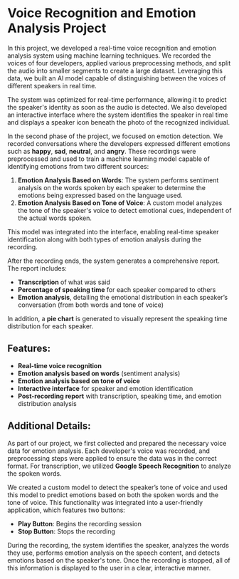 # Voice Recognition and Emotion Analysis Project
In this project, we developed a real-time voice recognition and emotion analysis system using machine learning techniques. We recorded the voices of four developers, applied various preprocessing methods, and split the audio into smaller segments to create a large dataset. Leveraging this data, we built an AI model capable of distinguishing between the voices of different speakers in real time.

The system was optimized for real-time performance, allowing it to predict the speaker's identity as soon as the audio is detected. We also developed an interactive interface where the system identifies the speaker in real time and displays a speaker icon beneath the photo of the recognized individual.

In the second phase of the project, we focused on emotion detection. We recorded conversations where the developers expressed different emotions such as **happy**, **sad**, **neutral**, and **angry**. These recordings were preprocessed and used to train a machine learning model capable of identifying emotions from two different sources:

1. **Emotion Analysis Based on Words**: The system performs sentiment analysis on the words spoken by each speaker to determine the emotions being expressed based on the language used.
2. **Emotion Analysis Based on Tone of Voice**: A custom model analyzes the tone of the speaker's voice to detect emotional cues, independent of the actual words spoken.

This model was integrated into the interface, enabling real-time speaker identification along with both types of emotion analysis during the recording.

After the recording ends, the system generates a comprehensive report. The report includes:

- **Transcription** of what was said
- **Percentage of speaking time** for each speaker compared to others
- **Emotion analysis**, detailing the emotional distribution in each speaker’s conversation (from both words and tone of voice)

In addition, a **pie chart** is generated to visually represent the speaking time distribution for each speaker.

## Features:
- **Real-time voice recognition**
- **Emotion analysis based on words** (sentiment analysis)
- **Emotion analysis based on tone of voice**
- **Interactive interface** for speaker and emotion identification
- **Post-recording report** with transcription, speaking time, and emotion distribution analysis

## Additional Details:
As part of our project, we first collected and prepared the necessary voice data for emotion analysis. Each developer's voice was recorded, and preprocessing steps were applied to ensure the data was in the correct format. For transcription, we utilized **Google Speech Recognition** to analyze the spoken words.

We created a custom model to detect the speaker’s tone of voice and used this model to predict emotions based on both the spoken words and the tone of voice. This functionality was integrated into a user-friendly application, which features two buttons:

- **Play Button**: Begins the recording session
- **Stop Button**: Stops the recording

During the recording, the system identifies the speaker, analyzes the words they use, performs emotion analysis on the speech content, and detects emotions based on the speaker's tone. Once the recording is stopped, all of this information is displayed to the user in a clear, interactive manner.
